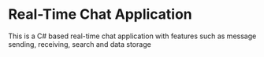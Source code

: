 # Real-Time Chat Application
This is a C# based real-time chat application with features such as message sending, receiving, search and data storage
